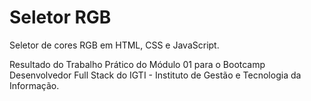 # Seletor RGB

Seletor de cores RGB em HTML, CSS e JavaScript.

Resultado do Trabalho Prático do Módulo 01 para o Bootcamp Desenvolvedor Full Stack do IGTI - Instituto de Gestão e Tecnologia da Informação.

